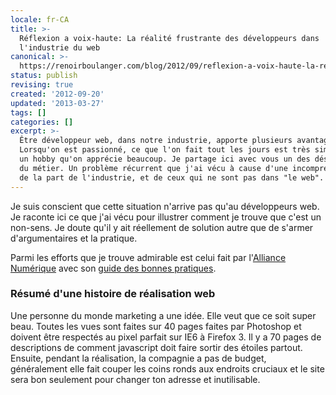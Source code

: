 ```yaml
---
locale: fr-CA
title: >-
  Réflexion a voix-haute: La réalité frustrante des développeurs dans
  l'industrie du web
canonical: >-
  https://renoirboulanger.com/blog/2012/09/reflexion-a-voix-haute-la-realite-frustrante-des-developpeurs-dans-lindustrie-du-web/
status: publish
revising: true
created: '2012-09-20'
updated: '2013-03-27'
tags: []
categories: []
excerpt: >-
  Être développeur web, dans notre industrie, apporte plusieurs avantages.
  Lorsqu'on est passionné, ce que l'on fait tout les jours est très similaire a
  un hobby qu'on apprécie beaucoup. Je partage ici avec vous un des désavantages
  du métier. Un problème récurrent que j'ai vécu à cause d'une incompréhension
  de la part de l'industrie, et de ceux qui ne sont pas dans "le web".
---
```


Je suis conscient que cette situation n'arrive pas qu'au développeurs web. Je raconte ici ce que j'ai vécu pour illustrer comment je trouve que c'est un non-sens. Je doute qu'il y ait réellement de solution autre que de s'armer d'argumentaires et la pratique.

Parmi les efforts que je trouve admirable est celui fait par l'<a title="Alliance numérique constitue le réseau d'affaires de l'industrie des nouveaux médias et des contenus numériques interactifs du Québec." href="http://www.alliancenumerique.com/">Alliance Numérique</a> avec son <a title="Guide des bonnes pratiques du web fait par l'Alliance Numérique" href="http://www.alliancenumerique.com/guideweb.html">guide des bonnes pratiques</a>.
<h3>Résumé d'une histoire de réalisation web</h3>
Une personne du monde marketing a une idée. Elle veut que ce soit super beau. Toutes les vues sont faites sur 40 pages faites par Photoshop et doivent être respectés au pixel parfait sur IE6 à Firefox 3. Il y a 70 pages de descriptions de comment javascript doit faire sortir des étoiles partout. Ensuite, pendant la réalisation, la compagnie a pas de budget, généralement elle fait couper les coins ronds aux endroits cruciaux et le site sera bon seulement pour changer ton adresse et inutilisable.